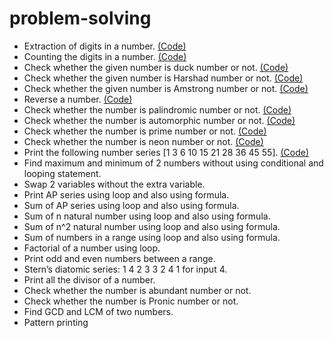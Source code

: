 # problem-solving

- Extraction of digits in a number. [(Code)](https://github.com/sandyg6/problem-solving/tree/main/01)
- Counting the digits in a number. [(Code)](https://github.com/sandyg6/problem-solving/tree/main/02)
- Check whether the given number is duck number or not. [(Code)](https://github.com/sandyg6/problem-solving/tree/main/03)
- Check whether the given number is Harshad number or not. [(Code)](https://github.com/sandyg6/problem-solving/tree/main/04)
- Check whether the given number is Amstrong number or not. [(Code)](https://github.com/sandyg6/problem-solving/tree/main/05)
- Reverse a number. [(Code)](https://github.com/sandyg6/problem-solving/tree/main/06)
- Check whether the number is palindromic number or not. [(Code)](https://github.com/sandyg6/problem-solving/tree/main/07)
- Check whether the number is automorphic number or not. [(Code)](https://github.com/sandyg6/problem-solving/tree/main/08)
- Check whether the number is prime number or not. [(Code)](https://github.com/sandyg6/problem-solving/tree/main/09)
- Check whether the number is neon number or not. [(Code)](https://github.com/sandyg6/problem-solving/tree/main/10)
- Print the following number series [1 3 6 10 15 21 28 36 45 55]. [(Code)](https://github.com/sandyg6/problem-solving/tree/main/11)
- Find maximum and minimum of 2 numbers without using conditional and looping statement.
- Swap 2 variables without the extra variable.
- Print AP series using loop and also using formula.
- Sum of AP series using loop and also using formula.
- Sum of n natural number using loop and also using formula.
- Sum of n^2 natural number using loop and also using formula.
- Sum of numbers in a range using loop and also using formula.
- Factorial of a number using loop.
- Print odd and even numbers between a range.
- Stern’s diatomic series: 1 4 2 3 3 2 4 1 for input 4.
- Print all the divisor of a number.
-  Check whether the number is abundant number or not.
-  Check whether the number is Pronic number or not.
-  Find GCD and LCM of two numbers.
-  Pattern printing
